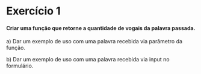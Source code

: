 # Exercício 1

#### Criar uma função que retorne a quantidade de vogais da palavra passada.

a) Dar um exemplo de uso com uma palavra recebida via parâmetro da função.

b) Dar um exemplo de uso com uma palavra recebida via input no formulário.
